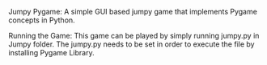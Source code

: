 Jumpy Pygame:
A simple GUI based jumpy game that implements Pygame concepts in Python. 

Running the Game:
This game can be played by simply running jumpy.py in Jumpy folder. The jumpy.py needs to be set in order to execute the file by installing Pygame Library. 
